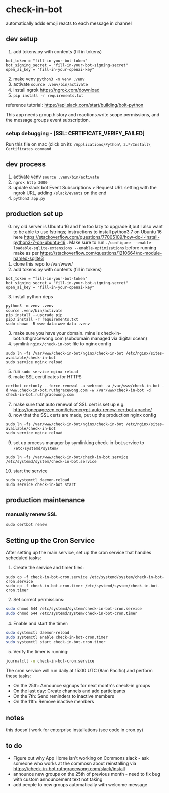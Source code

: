 # check-in-bot

automatically adds emoji reacts to each message in channel

## dev setup

1. add tokens.py with contents (fill in tokens)

```
bot_token = "fill-in-your-bot-token"
bot_signing_secret = "fill-in-your-bot-signing-secret"
open_ai_key = "fill-in-your-openai-key"
```

2. make venv `python3 -m venv .venv`
3. activate `source .venv/bin/activate`
4. install ngrok https://ngrok.com/download
5. `pip install -r requirements.txt`

reference tutorial: https://api.slack.com/start/building/bolt-python

This app needs group.history and reactions.write scope permissions, and the message.groups event subscription.

### setup debugging - [SSL: CERTIFICATE_VERIFY_FAILED]

Run this file on mac (click on it): `/Applications/Python\ 3.*/Install\ Certificates.command`

## dev process

1. activate venv `source .venv/bin/activate`
2. `ngrok http 3000`
3. update slack bot Event Subscriptions > Request URL setting with the ngrok URL, adding `/slack/events` on the end
4. `python3 app.py`

## production set up

0. my old server is Ubuntu 16 and I'm too lazy to upgrade it,but I also want to be able to use fstrings; instructions to install python3.7 on Ubuntu 16 here https://stackoverflow.com/questions/77005109/how-do-i-install-python3-7-on-ubuntu-16 . Make sure to run `./configure --enable-loadable-sqlite-extensions --enable-optimizations` before running make as per https://stackoverflow.com/questions/1210664/no-module-named-sqlite3
1. clone this repo to /var/www/
2. add tokens.py with contents (fill in tokens)

```
bot_token = "fill-in-your-bot-token"
bot_signing_secret = "fill-in-your-bot-signing-secret"
open_ai_key = "fill-in-your-openai-key"
```

3. install python deps

```
python3 -m venv .venv
source .venv/bin/activate
pip install --upgrade pip
pip3 install -r requirements.txt
sudo chown -R www-data:www-data .venv
```

3. make sure you have your domain. mine is check-in-bot.ruthgracewong.com (subdomain managed via digital ocean)
4. symlink `nginx/check-in-bot` file to nginx config

```
sudo ln -fs /var/www/check-in-bot/nginx/check-in-bot /etc/nginx/sites-available/check-in-bot
sudo service nginx reload
```

5. run `sudo service nginx reload`
6. make SSL certificates for HTTPS

```
certbot certonly --force-renewal -a webroot -w /var/www/check-in-bot -d www.check-in-bot.ruthgracewong.com -w /var/www/check-in-bot -d check-in-bot.ruthgracewong.com
```

7. make sure that auto renewal of SSL cert is set up e.g. https://onepagezen.com/letsencrypt-auto-renew-certbot-apache/
8. now that the SSL certs are made, put up the production nginx config

```
sudo ln -fs /var/www/check-in-bot/nginx/check-in-bot /etc/nginx/sites-available/check-in-bot
sudo service nginx reload
```

9. set up process manager by symlinking check-in-bot.service to `/etc/systemd/system/`

```
sudo ln -fs /var/www/check-in-bot/check-in-bot.service /etc/systemd/system/check-in-bot.service
```

10. start the service

```
sudo systemctl daemon-reload
sudo service check-in-bot start
```

## production maintenance

### manually renew SSL

```
sudo certbot renew
```

## Setting up the Cron Service

After setting up the main service, set up the cron service that handles scheduled tasks:

1. Create the service and timer files:
```
sudo cp -f check-in-bot-cron.service /etc/systemd/system/check-in-bot-cron.service
sudo cp -f check-in-bot-cron.timer /etc/systemd/system/check-in-bot-cron.timer
```

2. Set correct permissions:
```bash
sudo chmod 644 /etc/systemd/system/check-in-bot-cron.service
sudo chmod 644 /etc/systemd/system/check-in-bot-cron.timer
```

4. Enable and start the timer:
```bash
sudo systemctl daemon-reload
sudo systemctl enable check-in-bot-cron.timer
sudo systemctl start check-in-bot-cron.timer
```

5. Verify the timer is running:
```bash
journalctl -u check-in-bot-cron.service
```

The cron service will run daily at 15:00 UTC (8am Pacific) and perform these tasks:
- On the 25th: Announce signups for next month's check-in groups
- On the last day: Create channels and add participants
- On the 7th: Send reminders to inactive members
- On the 11th: Remove inactive members

## notes

this doesn't work for enterprise installations (see code in cron.py)

## to do

* Figure out why App Home isn't working on Commons slack - ask someone who works at the commosn about reinstalling via https://check-in-bot.ruthgracewong.com/slack/install
* announce new groups on the 25th of previous month - need to fix bug with custom announcement text not taking
* add people to new groups automatically with welcome message